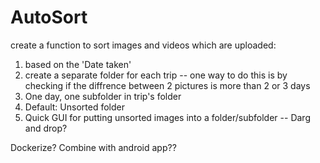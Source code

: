 # AutoSort
create a function to sort images and videos which are uploaded:

 1) based on the 'Date taken' 
 2) create a separate folder for each trip
    -- one way to do this is by checking if the diffrence between 2 pictures is more than 2 or 3 days
 3) One day, one subfolder in trip's folder
 4) Default: Unsorted folder
 5) Quick GUI for putting unsorted images into a folder/subfolder
    -- Darg and drop?
 
 
 Dockerize?
 Combine with android app??

